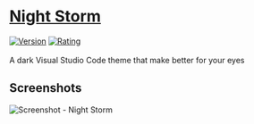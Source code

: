 # [Night Storm](https://marketplace.visualstudio.com/items?itemName=LucianoOliveira.lanno-night-storm)
[![Version](https://vsmarketplacebadge.apphb.com/version/LucianoOliveira.lanno-night-storm.svg)](https://marketplace.visualstudio.com/items?itemName=LucianoOliveira.lanno-night-storm)
[![Rating](https://vsmarketplacebadge.apphb.com/rating-star/LucianoOliveira.lanno-night-storm.svg)](https://marketplace.visualstudio.com/items?itemName=LucianoOliveira.lanno-night-storm)
<br><br>A dark Visual Studio Code theme that make better for your eyes

## Screenshots
![Screenshot - Night Storm](https://github.com/luciano-work/night-storm-theme/blob/main/images/dark.png?raw=true)
